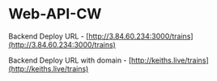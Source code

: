 # Web-API-CW

Backend Deploy URL - [http://3.84.60.234:3000/trains](http://3.84.60.234:3000/trains) <br>

Backend Deploy URL with domain - [http://keiths.live/trains](http://keiths.live/trains)
